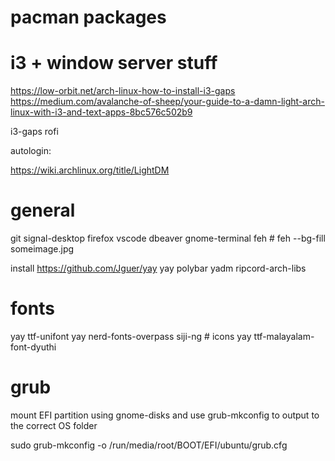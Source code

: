 
pacman packages
==

i3 + window server stuff
===

https://low-orbit.net/arch-linux-how-to-install-i3-gaps
https://medium.com/avalanche-of-sheep/your-guide-to-a-damn-light-arch-linux-with-i3-and-text-apps-8bc576c502b9

i3-gaps
rofi

autologin:

https://wiki.archlinux.org/title/LightDM

general
===

git
signal-desktop
firefox
vscode
dbeaver
gnome-terminal
feh # feh --bg-fill someimage.jpg

install https://github.com/Jguer/yay
yay polybar yadm ripcord-arch-libs

# fonts
yay ttf-unifont
yay nerd-fonts-overpass siji-ng # icons
yay ttf-malayalam-font-dyuthi

# grub
mount EFI partition using gnome-disks and use grub-mkconfig to output to the correct OS folder

sudo grub-mkconfig -o /run/media/root/BOOT/EFI/ubuntu/grub.cfg